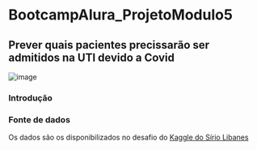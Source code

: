 # BootcampAlura_ProjetoModulo5
## Prever quais pacientes precissarão ser admitidos na UTI devido a Covid
![image](https://encrypted-tbn0.gstatic.com/images?q=tbn:ANd9GcT-XSe7OgKqpP5EAlheMPrILNC4Xwnt_8O_QQ&usqp=CAU)

### Introdução

### Fonte de dados
Os dados são os disponibilizados no desafio do [Kaggle do Sírio Libanes](https://www.kaggle.com/S%C3%ADrio-Libanes/covid19)
